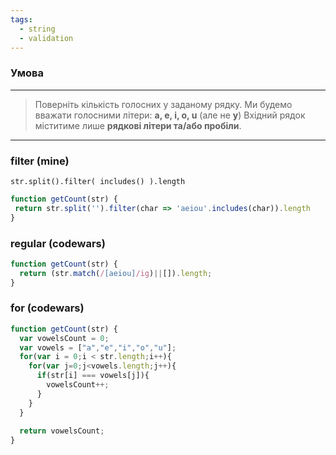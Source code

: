 ```yaml
---
tags:
  - string
  - validation
---
```


### Умова 

---

> Поверніть кількість голосних у заданому рядку.
> Ми будемо вважати голосними літери: **a, e, i, o, u** (але не **y**)
> Вхідний рядок міститиме лише **рядкові літери та/або пробіли**.

---

### filter (mine)

`str.split().filter( includes() ).length`

```js
function getCount(str) {
 return str.split('').filter(char => 'aeiou'.includes(char)).length
}
```

### regular (codewars)

```js
function getCount(str) {
  return (str.match(/[aeiou]/ig)||[]).length;
}
```

### for (codewars)

```js
function getCount(str) {
  var vowelsCount = 0;
  var vowels = ["a","e","i","o","u"];
  for(var i = 0;i < str.length;i++){
    for(var j=0;j<vowels.length;j++){
      if(str[i] === vowels[j]){
        vowelsCount++;
      }
    }
  }
  
  return vowelsCount;
}
```